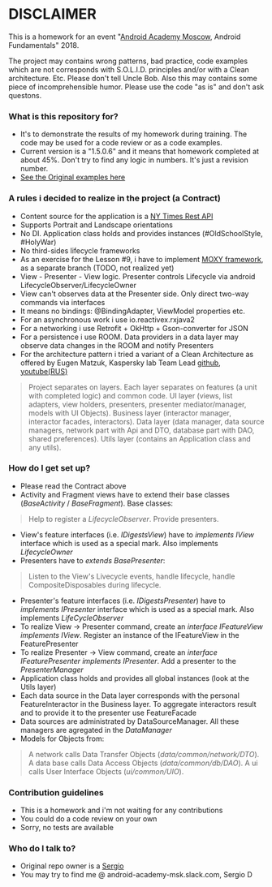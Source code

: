 # DISCLAIMER #

This is a homework for an event "[Android Academy Moscow](https://habr.com/post/420573/), Android Fundamentals" 2018.

The project may contains wrong patterns, bad practice, code examples which are not corresponds with S.O.L.I.D. principles and/or with a Clean architecture.
Etc. Please don't tell Uncle Bob.
Also this may contains some piece of incomprehensible humor.
Please use the code "as is" and don't ask questons.

### What is this repository for? ###

* It's to demonstrate the results of my homework during training. The code may be used for a code review or as a code examples.
* Current version is a "1.5.0.6" and it means that homework completed at about 45%. Don't try to find any logic in numbers. It's just a revision number.
* [See the Original examples here](https://github.com/android-academy-msk)

### A rules i decided to realize in the project (a Contract) ###

* Content source for the application is a [NY Times Rest API](https://developer.nytimes.com/top_stories_v2.json#/Documentation/GET/%7Bsection%7D.%7Bformat%7D)
* Supports Portrait and Landscape orientations
* No DI. Application class holds and provides instances (#OldSchoolStyle, #HolyWar)
* No third-sides lifecycle frameworks
* As an exercise for the Lesson #9, i have to implement [MOXY framework](https://github.com/Arello-Mobile/Moxy), as a separate branch (TODO, not realized yet)
* View - Presenter - View logic. Presenter controls Lifecycle via android LifecycleObserver/LifecycleOwner
* View can't observes data at the Presenter side. Only direct two-way commands via interfaces
* It means no bindings: @BindingAdapter, ViewModel properties etc.
* For an asynchronous work i use io.reactivex.rxjava2
* For a networking i use Retrofit + OkHttp + Gson-converter for JSON
* For a persistence i use ROOM. Data providers in a data layer may observe data changes in the ROOM and notify Presenters
* For the architecture pattern i tried a variant of a Clean Architecture as offered by Eugen Matzuk, Kaspersky lab Team Lead  [github](https://github.com/matzuk/TestableCodeMobius), [youtube(RUS)](https://www.youtube.com/watch?v=AlxMGxs2QnM)
> Project separates on layers. Each layer separates on features (a unit with completed logic) and common code.
> UI layer (views, list adapters, view holders, presenters, presenter mediator/manager, models with UI Objects).
> Business layer (interactor manager, interactor facades, interactors).
> Data layer (data manager, data source managers, network part with Api and DTO, database part with DAO, shared preferences).
> Utils layer (contains an Application class and any utils).

### How do I get set up? ###

* Please read the Contract above
* Activity and Fragment views have to extend their base classes (_BaseActivity_ / _BaseFragment_). Base classes:
> Help to register a _LifecycleObserver_.
> Provide presenters.
* View's feature interfaces (i.e. _IDigestsView_) have to _implements IView_ interface which is used as a special mark. Also implements _LifecycleOwner_
* Presenters have to _extends BasePresenter_:
> Listen to the View's Livecycle events, handle lifecycle, handle CompositeDisposables during lifecycle.
* Presenter's feature interfaces (i.e. _IDigestsPresenter_) have to _implements IPresenter_ interface which is used as a special mark. Also implements _LifeCycleObserver_
* To realize View -> Presenter command, create an _interface IFeatureView implements IView_. Register an instance of the IFeatureView in the FeaturePresenter
* To realize Presenter -> View command, create an _interface IFeaturePresenter implements IPresenter_. Add a presenter to the _PresenterManager_
* Application class holds and provides all global instances (look at the Utils layer)
* Each data source in the Data layer corresponds with the personal FeatureInteractor in the Business layer. To aggregate interactors result and to provide it to the presenter use FeatureFacade
* Data sources are administrated by DataSourceManager. All these managers are agregated in the _DataManager_
* Models for Objects from:
> A network calls Data Transfer Objects (_data/common/network/DTO_).
> A data base calls Data Access Objects (_data/common/db/DAO_).
> A ui calls User Interface Objects (_ui/common/UIO_).

### Contribution guidelines ###

* This is a homework and i'm not waiting for any contributions
* You could do a code review on your own
* Sorry, no tests are available

### Who do I talk to? ###

* Original repo owner is a [Sergio](https://github.com/webanimal)
* You may try to find me @ android-academy-msk.slack.com, Sergio D